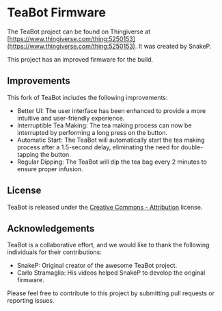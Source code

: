 # TeaBot Firmware

The TeaBot project can be found on Thingiverse at [https://www.thingiverse.com/thing:5250153](https://www.thingiverse.com/thing:5250153). It was created by SnakeP.

This project has an improved firmware for the build.

## Improvements

This fork of TeaBot includes the following improvements:

- Better UI: The user interface has been enhanced to provide a more intuitive and user-friendly experience.
- Interruptible Tea Making: The tea making process can now be interrupted by performing a long press on the button.
- Automatic Start: The TeaBot will automatically start the tea making process after a 1.5-second delay, eliminating the need for double-tapping the button.
- Regular Dipping: The TeaBot will dip the tea bag every 2 minutes to ensure proper infusion.

## License

TeaBot is released under the [Creative Commons - Attribution](https://creativecommons.org/licenses/by/4.0/) license.

## Acknowledgements

TeaBot is a collaborative effort, and we would like to thank the following individuals for their contributions:

- SnakeP: Original creator of the awesome TeaBot project.
- Carlo Stramaglia: His videos helped SnakeP to develop the original firmware.

Please feel free to contribute to this project by submitting pull requests or reporting issues.
